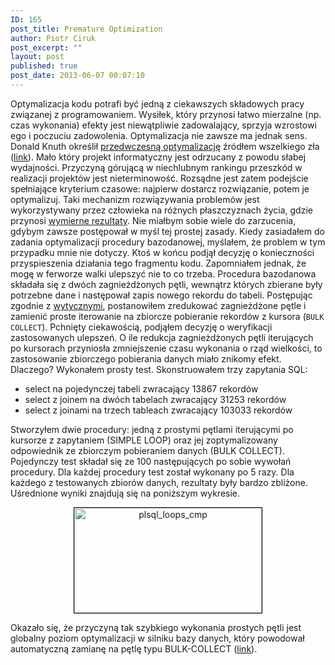 ```yaml
---
ID: 165
post_title: Premature Optimization
author: Piotr Ciruk
post_excerpt: ""
layout: post
published: true
post_date: 2013-06-07 00:07:10
---
```

Optymalizacja kodu potrafi być jedną z ciekawszych składowych pracy związanej z programowaniem. Wysiłek, który przynosi łatwo mierzalne (np. czas wykonania) efekty jest niewątpliwie zadowalający, sprzyja wzrostowi ego i poczuciu zadowolenia.
Optymalizacja nie zawsze ma jednak sens. Donald Knuth określił <a href="http://c2.com/cgi/wiki?PrematureOptimization" target="_blank">przedwczesną optymalizację</a> źródłem wszelkiego zła (<a href="http://en.wikiquote.org/wiki/Donald_Knuth" target="_blank">link</a>). Mało który projekt informatyczny jest odrzucany z powodu słabej wydajności. Przyczyną górującą w niechlubnym rankingu przeszkód w realizacji projektów jest nieterminowość.
Rozsądne jest zatem podejście spełniające kryterium czasowe: najpierw dostarcz rozwiązanie, potem je optymalizuj. Taki mechanizm rozwiązywania problemów jest wykorzystywany przez człowieka na różnych płaszczyznach życia, gdzie przynosi <a href="http://blog.aaroniba.net/2011/07/06/a-lesson-from-my-ios-users-they-dont-teach-at-mit/" target="_blank">wymierne rezultaty</a>.
Nie miałbym sobie wiele do zarzucenia, gdybym zawsze postępował w myśl tej prostej zasady. Kiedy zasiadałem do zadania optymalizacji procedury bazodanowej, myślałem, że problem w tym przypadku mnie nie dotyczy. Ktoś w końcu podjął decyzję o konieczności przyspieszenia działania tego fragmentu kodu. Zapomniałem jednak, że mogę w ferworze walki ulepszyć nie to co trzeba.
Procedura bazodanowa składała się z dwóch zagnieżdżonych pętli, wewnątrz których zbierane były potrzebne dane i następował zapis nowego rekordu do tabeli. Postępując zgodnie z <a href="http://docs.oracle.com/cd/B13789_01/appdev.101/b10807/12_tune.htm" target="_blank">wytycznymi</a>, postanowiłem zredukować zagnieżdżone pętle i zamienić proste iterowanie na zbiorcze pobieranie rekordów z kursora (`BULK COLLECT`).
Pchnięty ciekawością, podjąłem decyzję o weryfikacji zastosowanych ulepszeń. O ile redukcja zagnieżdżonych pętli iterujących po kursorach przyniosła zmniejszenie czasu wykonania o rząd wielkości, to zastosowanie zbiorczego pobierania danych miało znikomy efekt. Dlaczego?
Wykonałem prosty test. Skonstruowałem trzy zapytania SQL:
<ul>
	<li>select na pojedynczej tabeli zwracający 13867 rekordów</li>
	<li>select z joinem na dwóch tabelach zwracający 31253 rekordów</li>
	<li>select z joinami na trzech tableach zwracający 103033 rekordów</li>
</ul>
Stworzyłem dwie procedury: jedną z prostymi pętlami iterującymi po kursorze z zapytaniem (SIMPLE LOOP) oraz jej zoptymalizowany odpowiednik ze zbiorczym pobieraniem danych (BULK COLLECT).
Pojedynczy test składał się ze 100 następujących po sobie wywołań procedury. Dla każdej procedury test został wykonany po 5 razy.
Dla każdego z testowanych zbiorów danych, rezultaty były bardzo zbliżone. Uśrednione wyniki znajdują się na poniższym wykresie.
<p style="text-align: center;">
<a href="http://ciruk.pl/blog/wp-content/uploads/2013/06/plsql_loops_cmp.png" target="_blank"><img class="size-medium wp-image-166 aligncenter" style="border: 1px solid black;" alt="plsql_loops_cmp" src="http://ciruk.pl/blog/wp-content/uploads/2013/06/plsql_loops_cmp-300x168.png" width="300" height="168" /></a></p>
Okazało się, że przyczyną tak szybkiego wykonania prostych pętli jest globalny poziom optymalizacji w silniku bazy danych, który powodował automatyczną zamianę na pętlę typu BULK-COLLECT (<a href="http://plsql-challenge.blogspot.com/2011/01/cursor-for-loop-automatic-optimization.html" target="_blank">link</a>).